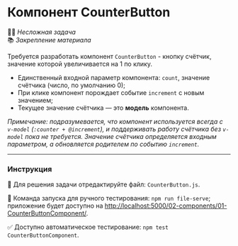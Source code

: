 # Компонент CounterButton

👶🏻 _Несложная задача_<br>
📚 _Закрепление материала_

Требуется разработать компонент `CounterButton` - кнопку счётчик, значение которой увеличивается на 1 по клику.

- Единственный входной параметр компонента: `count`, значение счётчика (число, по умолчанию 0);
- При клике компонент порождает событие `increment` с новым значением;
- Текущее значение счётчика — это **модель** компонента.

*Примечание: подразумевается, что компонент используется всегда с `v-model` (`:counter + @increment`), и поддерживать работу счётчика без `v-model` пока не требуется. Значение счётчика определяется входным параметром, а обновляется родителем по событию `increment`.*

---

### Инструкция

📝 Для решения задачи отредактируйте файл: `CounterButton.js`.

🚀 Команда запуска для ручного тестирования: `npm run file-serve`;<br>
приложение будет доступно на [http://localhost:5000/02-components/01-CounterButtonComponent/](http://localhost:5000/02-components/01-CounterButtonComponent/).

✅ Доступно автоматическое тестирование: `npm test CounterButtonComponent`.
